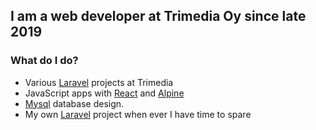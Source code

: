 ## I am a web developer at Trimedia Oy since late 2019
### What do I do?
- Various [Laravel](https://laravel.com/) projects at Trimedia
- JavaScript apps with [React](https://reactjs.org/) and [Alpine](https://alpinejs.dev/)
- [Mysql](https://www.mysql.com/) database design.
- My own [Laravel](https://laravel.com/) project when ever I have time to spare
